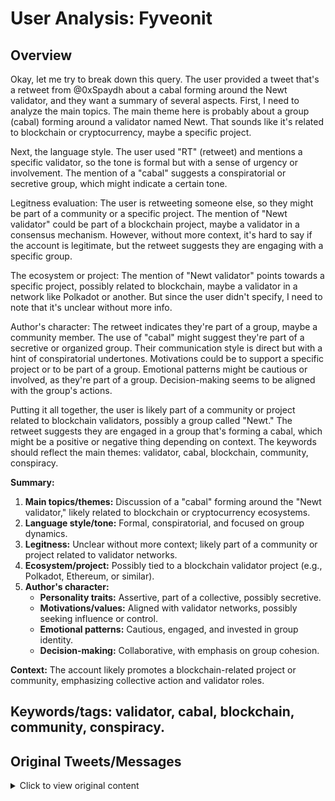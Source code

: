 # User Analysis: Fyveonit

## Overview

<think>
Okay, let me try to break down this query. The user provided a tweet that's a retweet from @0xSpaydh about a cabal forming around the Newt validator, and they want a summary of several aspects. First, I need to analyze the main topics. The main theme here is probably about a group (cabal) forming around a validator named Newt. That sounds like it's related to blockchain or cryptocurrency, maybe a specific project.

Next, the language style. The user used "RT" (retweet) and mentions a specific validator, so the tone is formal but with a sense of urgency or involvement. The mention of a "cabal" suggests a conspiratorial or secretive group, which might indicate a certain tone.

Legitness evaluation: The user is retweeting someone else, so they might be part of a community or a specific project. The mention of "Newt validator" could be part of a blockchain project, maybe a validator in a consensus mechanism. However, without more context, it's hard to say if the account is legitimate, but the retweet suggests they are engaging with a specific group.

The ecosystem or project: The mention of "Newt validator" points towards a specific project, possibly related to blockchain, maybe a validator in a network like Polkadot or another. But since the user didn't specify, I need to note that it's unclear without more info.

Author's character: The retweet indicates they're part of a group, maybe a community member. The use of "cabal" might suggest they're part of a secretive or organized group. Their communication style is direct but with a hint of conspiratorial undertones. Motivations could be to support a specific project or to be part of a group. Emotional patterns might be cautious or involved, as they're part of a group. Decision-making seems to be aligned with the group's actions.

Putting it all together, the user is likely part of a community or project related to blockchain validators, possibly a group called "Newt." The retweet suggests they are engaged in a group that's forming a cabal, which might be a positive or negative thing depending on context. The keywords should reflect the main themes: validator, cabal, blockchain, community, conspiracy.
</think>

**Summary:**  
1. **Main topics/themes:** Discussion of a "cabal" forming around the "Newt validator," likely related to blockchain or cryptocurrency ecosystems.  
2. **Language style/tone:** Formal, conspiratorial, and focused on group dynamics.  
3. **Legitness:** Unclear without more context; likely part of a community or project related to validator networks.  
4. **Ecosystem/project:** Possibly tied to a blockchain validator project (e.g., Polkadot, Ethereum, or similar).  
5. **Author's character:**  
   - **Personality traits:** Assertive, part of a collective, possibly secretive.  
   - **Motivations/values:** Aligned with validator networks, possibly seeking influence or control.  
   - **Emotional patterns:** Cautious, engaged, and invested in group identity.  
   - **Decision-making:** Collaborative, with emphasis on group cohesion.  

**Context:** The account likely promotes a blockchain-related project or community, emphasizing collective action and validator roles.  

**Keywords/tags:** validator, cabal, blockchain, community, conspiracy.
---
## Original Tweets/Messages

<details>
<summary>Click to view original content</summary>

| Type | Content |
|------|---------|
| messages | RT @0xSpaydh: There is a cabal forming around the Newt validator and I’m here for it |

</details>
